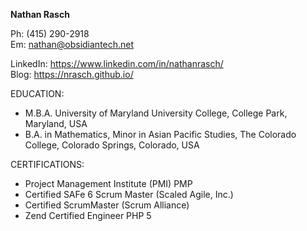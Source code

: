 **Nathan Rasch**<br/>
  
Ph: (415) 290-2918<br/>
Em: nathan@obsidiantech.net

LinkedIn: https://www.linkedin.com/in/nathanrasch/<br/>
Blog: https://nrasch.github.io/

EDUCATION:

* M.B.A. University of Maryland University College, College Park, Maryland, USA
* B.A. in Mathematics, Minor in Asian Pacific Studies, The Colorado College, Colorado Springs, Colorado, USA

CERTIFICATIONS:

* Project Management Institute (PMI) PMP
* Certified SAFe 6 Scrum Master (Scaled Agile, Inc.)
* Certified ScrumMaster (Scrum Alliance)
* Zend Certified Engineer PHP 5
